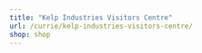 ```yaml
---
title: "Kelp Industries Visitors Centre"
url: /currie/kelp-industries-visitors-centre/
shop: shop
---
```

